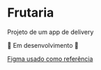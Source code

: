 # Frutaria
Projeto de um app de delivery

:construction: Em desenvolvimento :construction:

[Figma usado como referência](https://www.figma.com/design/KVhnXsS5CSpRtKsXaHze10/Online-Groceries-App-UI-(Community)?node-id=1-2&t=J6ofl4DWCWeI9pmi-0)
